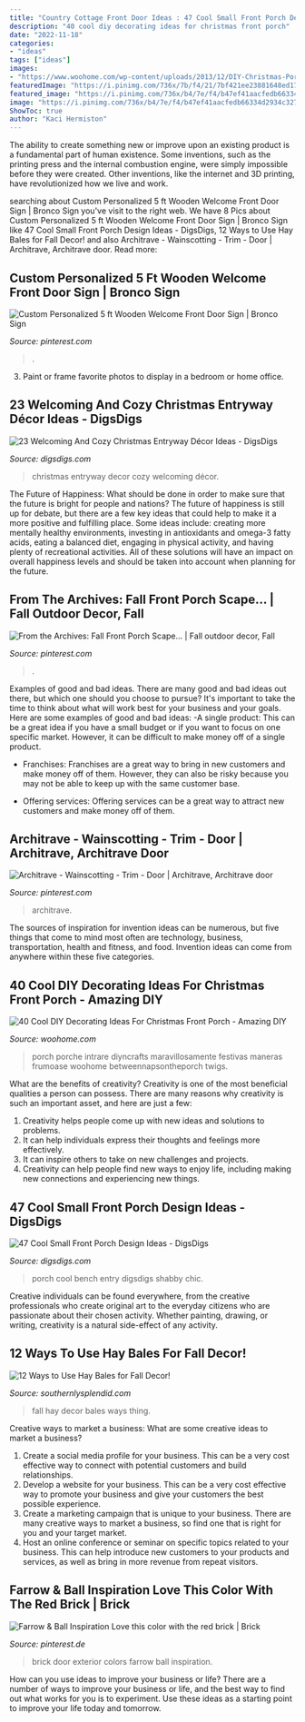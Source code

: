 ```yaml
---
title: "Country Cottage Front Door Ideas : 47 Cool Small Front Porch Design Ideas"
description: "40 cool diy decorating ideas for christmas front porch"
date: "2022-11-18"
categories:
- "ideas"
tags: ["ideas"]
images:
- "https://www.woohome.com/wp-content/uploads/2013/12/DIY-Christmas-Porch-Ideas-32.jpg"
featuredImage: "https://i.pinimg.com/736x/7b/f4/21/7bf421ee23881648ed174bd90c0beb4a.jpg"
featured_image: "https://i.pinimg.com/736x/b4/7e/f4/b47ef41aacfedb66334d2934c3270ea5.jpg"
image: "https://i.pinimg.com/736x/b4/7e/f4/b47ef41aacfedb66334d2934c3270ea5.jpg"
ShowToc: true
author: "Kaci Hermiston"
---
```



The ability to create something new or improve upon an existing product is a fundamental part of human existence. Some inventions, such as the printing press and the internal combustion engine, were simply impossible before they were created. Other inventions, like the internet and 3D printing, have revolutionized how we live and work.

	

		
searching about Custom Personalized 5 ft Wooden Welcome Front Door Sign | Bronco Sign you've visit to the right web. We have 8 Pics about Custom Personalized 5 ft Wooden Welcome Front Door Sign | Bronco Sign like 47 Cool Small Front Porch Design Ideas - DigsDigs, 12 Ways to Use Hay Bales for Fall Decor! and also Architrave - Wainscotting - Trim - Door | Architrave, Architrave door. Read more:
		
    
## Custom Personalized 5 Ft Wooden Welcome Front Door Sign | Bronco Sign

<img loading=lazy src="https://i.pinimg.com/736x/b4/7e/f4/b47ef41aacfedb66334d2934c3270ea5.jpg" onerror="this.onerror=null;this.src='https://tse2.mm.bing.net/th?id=OIP.aHK44JAnX5d9LZP1r1MJWQHaJ3&amp;pid=15.1';" alt="Custom Personalized 5 ft Wooden Welcome Front Door Sign | Bronco Sign">

_Source: pinterest.com_

>. 

	

3. Paint or frame favorite photos to display in a bedroom or home office.

    
## 23 Welcoming And Cozy Christmas Entryway Décor Ideas - DigsDigs

<img loading=lazy src="https://www.digsdigs.com/photos/welcoming-and-cozy-christmas-entryway-decor-ideas-2-554x738.jpg" onerror="this.onerror=null;this.src='https://tse2.mm.bing.net/th?id=OIP.E36mKMpe1R-8RhbwxGozKAHaJ3&amp;pid=15.1';" alt="23 Welcoming And Cozy Christmas Entryway Décor Ideas - DigsDigs">

_Source: digsdigs.com_

>christmas entryway decor cozy welcoming décor. 

	

The Future of Happiness: What should be done in order to make sure that the future is bright for people and nations?
The future of happiness is still up for debate, but there are a few key ideas that could help to make it a more positive and fulfilling place. Some ideas include: creating more mentally healthy environments, investing in antioxidants and omega-3 fatty acids, eating a balanced diet, engaging in physical activity, and having plenty of recreational activities. All of these solutions will have an impact on overall happiness levels and should be taken into account when planning for the future.

    
## From The Archives: Fall Front Porch Scape... | Fall Outdoor Decor, Fall

<img loading=lazy src="https://i.pinimg.com/736x/78/b6/bb/78b6bbdebfb0ec98026048251fbe36db.jpg" onerror="this.onerror=null;this.src='https://tse3.mm.bing.net/th?id=OIP.drN8ZP5MDWeypJLyGjy0_AHaLF&amp;pid=15.1';" alt="From the Archives: Fall Front Porch Scape... | Fall outdoor decor, Fall">

_Source: pinterest.com_

>. 

	

Examples of good and bad ideas.
There are many good and bad ideas out there, but which one should you choose to pursue? It's important to take the time to think about what will work best for your business and your goals. Here are some examples of good and bad ideas: 
-A single product: This can be a great idea if you have a small budget or if you want to focus on one specific market. However, it can be difficult to make money off of a single product.

- Franchises: Franchises are a great way to bring in new customers and make money off of them. However, they can also be risky because you may not be able to keep up with the same customer base.

- Offering services: Offering services can be a great way to attract new customers and make money off of them.

    
## Architrave - Wainscotting - Trim - Door | Architrave, Architrave Door

<img loading=lazy src="https://i.pinimg.com/736x/a8/d7/3a/a8d73af72ae6bb845d2b3fc3445bf3df.jpg" onerror="this.onerror=null;this.src='https://tse1.mm.bing.net/th?id=OIP.VH69yIJFXS92u890jVQd7wHaLH&amp;pid=15.1';" alt="Architrave - Wainscotting - Trim - Door | Architrave, Architrave door">

_Source: pinterest.com_

>architrave. 

	

The sources of inspiration for invention ideas can be numerous, but five things that come to mind most often are technology, business, transportation, health and fitness, and food. Invention ideas can come from anywhere within these five categories.

    
## 40 Cool DIY Decorating Ideas For Christmas Front Porch - Amazing DIY

<img loading=lazy src="https://www.woohome.com/wp-content/uploads/2013/12/DIY-Christmas-Porch-Ideas-32.jpg" onerror="this.onerror=null;this.src='https://tse3.mm.bing.net/th?id=OIP.ACD-9L_XuY4dS6xDYKWw2gHaLL&amp;pid=15.1';" alt="40 Cool DIY Decorating Ideas For Christmas Front Porch - Amazing DIY">

_Source: woohome.com_

>porch porche intrare diyncrafts maravillosamente festivas maneras frumoase woohome betweennapsontheporch twigs. 

	

What are the benefits of creativity?
Creativity is one of the most beneficial qualities a person can possess. There are many reasons why creativity is such an important asset, and here are just a few: 
1. Creativity helps people come up with new ideas and solutions to problems. 
2. It can help individuals express their thoughts and feelings more effectively.
3. It can inspire others to take on new challenges and projects.
4. Creativity can help people find new ways to enjoy life, including making new connections and experiencing new things.

    
## 47 Cool Small Front Porch Design Ideas - DigsDigs

<img loading=lazy src="https://www.digsdigs.com/photos/2014/02/30-cool-small-front-porch-design-ideas.jpg" onerror="this.onerror=null;this.src='https://tse2.mm.bing.net/th?id=OIP.EdLG5FmbAULayuSTvcqQjgHaJ_&amp;pid=15.1';" alt="47 Cool Small Front Porch Design Ideas - DigsDigs">

_Source: digsdigs.com_

>porch cool bench entry digsdigs shabby chic. 

	

Creative individuals can be found everywhere, from the creative professionals who create original art to the everyday citizens who are passionate about their chosen activity. Whether painting, drawing, or writing, creativity is a natural side-effect of any activity.

    
## 12 Ways To Use Hay Bales For Fall Decor!

<img loading=lazy src="https://www.southernlysplendid.com/wp-content/uploads/2017/08/hay3.jpg" onerror="this.onerror=null;this.src='https://tse1.mm.bing.net/th?id=OIP.yGsJcAl3sw43kgOm2_oBIQAAAA&amp;pid=15.1';" alt="12 Ways to Use Hay Bales for Fall Decor!">

_Source: southernlysplendid.com_

>fall hay decor bales ways thing. 

	

Creative ways to market a business: What are some creative ideas to market a business?
1. Create a social media profile for your business. This can be a very cost effective way to connect with potential customers and build relationships.
2. Develop a website for your business. This can be a very cost effective way to promote your business and give your customers the best possible experience.
3. Create a marketing campaign that is unique to your business. There are many creative ways to market a business, so find one that is right for you and your target market.
4. Host an online conference or seminar on specific topics related to your business. This can help introduce new customers to your products and services, as well as bring in more revenue from repeat visitors.

    
## Farrow &amp; Ball Inspiration Love This Color With The Red Brick | Brick

<img loading=lazy src="https://i.pinimg.com/736x/7b/f4/21/7bf421ee23881648ed174bd90c0beb4a.jpg" onerror="this.onerror=null;this.src='https://tse3.mm.bing.net/th?id=OIP.H454JbuQpMo4DQrbPcoEGAHaJ3&amp;pid=15.1';" alt="Farrow &amp; Ball Inspiration Love this color with the red brick | Brick">

_Source: pinterest.de_

>brick door exterior colors farrow ball inspiration. 

	

How can you use ideas to improve your business or life?
There are a number of ways to improve your business or life, and the best way to find out what works for you is to experiment. Use these ideas as a starting point to improve your life today and tomorrow.

